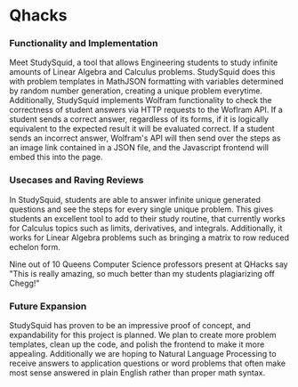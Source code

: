 # Qhacks

### Functionality and Implementation

Meet StudySquid, a tool that allows Engineering students to study infinite amounts of Linear Algebra and Calculus problems. StudySquid does this with problem templates in MathJSON formatting with variables determined by random number generation, creating a unique problem everytime. Additionally, StudySquid implements Wolfram functionality to check the correctness of student answers via HTTP requests to the Woflram API. If a student sends a correct answer, regardless of its forms, if it is logically equivalent to the expected result it will be evaluated correct. If a student sends an incorrect answer, Wolfram's API will then send over the steps as an image link contained in a JSON file, and the Javascript frontend will embed this into the page.

### Usecases and Raving Reviews

In StudySquid, students are able to answer infinite unique generated questions and see the steps for every single unique problem. This gives students an excellent tool to add to their study routine, that currently works for Calculus topics such as limits, derivatives, and integrals. Additionally, it works for Linear Algebra problems such as bringing a matrix to row reduced echelon form. 

Nine out of 10 Queens Computer Science professors present at QHacks say "This is really amazing, so much better than my students plagiarizing off Chegg!"

### Future Expansion

StudySquid has proven to be an impressive proof of concept, and expandability for this project is planned. We plan to create more problem templates, clean up the code, and polish the frontend to make it more appealing. Additionally we are hoping to Natural Language Processing to receive answers to application questions or word problems that often make most sense answered in plain English rather than proper math syntax.
